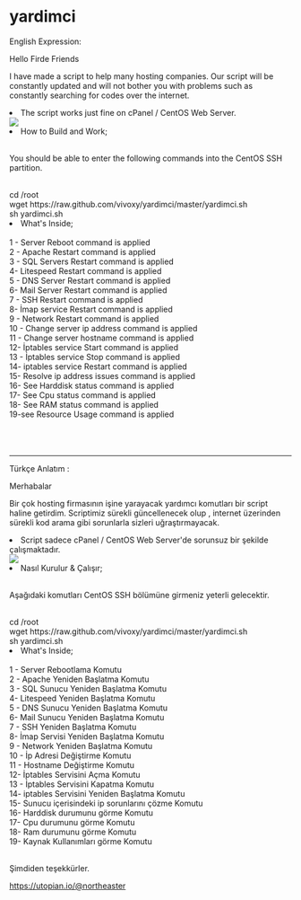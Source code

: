 # yardimci

English Expression:

Hello Firde Friends

I have made a script to help many hosting companies. Our script will be constantly updated and will not bother you with problems such as constantly searching for codes over the internet.

<li>The script works just fine on cPanel / CentOS Web Server.</li>

<img src="https://image.prntscr.com/image/_tlg7V9gQfaTiu76wMwqdg.png">

<li>How to Build and Work;</li>

<br>

You should be able to enter the following commands into the CentOS SSH partition.

<br>
cd /root<br>
wget https://raw.github.com/vivoxy/yardimci/master/yardimci.sh<br>
sh yardimci.sh
<br>
<li>What's Inside;</li>
<br>
1 - Server Reboot command is applied<br>
2 - Apache Restart command is applied<br>
3 - SQL Servers Restart command is applied<br>
4- Litespeed Restart  command is applied<br>
5 - DNS Server Restart command is applied<br>
6- Mail Server Restart command is applied<br>
7 - SSH Restart command is applied<br>
8- İmap service Restart command is applied<br>
9 - Network Restart  command is applied<br>
10 - Change server ip address command is applied<br>
11 - Change server hostname command is applied<br>
12- İptables service Start command is applied<br>
13 - İptables service Stop command is applied<br>
14- iptables service Restart  command is applied<br>
15- Resolve ip address issues command is applied<br>
16- See Harddisk status command is applied<br>
17- See Cpu status command is applied<br>
18- See RAM status command is applied<br>
19-see Resource Usage command is applied<br>

<br>

<br>

<br>

<hr>


Türkçe Anlatım : 

Merhabalar 

Bir çok hosting firmasının işine yarayacak yardımcı komutları bir script haline getirdim. Scriptimiz sürekli güncellenecek olup , internet üzerinden sürekli kod arama gibi sorunlarla sizleri uğraştırmayacak. 

<li>Script sadece cPanel / CentOS Web Server'de sorunsuz bir şekilde çalışmaktadır.</li>

<img src="https://image.prntscr.com/image/_tlg7V9gQfaTiu76wMwqdg.png">

<li>Nasıl Kurulur & Çalışır;</li>

<br>

Aşağıdaki komutları CentOS SSH bölümüne girmeniz yeterli gelecektir.

<br>
cd /root<br>
wget https://raw.github.com/vivoxy/yardimci/master/yardimci.sh<br>
sh yardimci.sh

<br>

<li>What's Inside;</li>
<br>
1 - Server Rebootlama Komutu<br>
2 - Apache Yeniden Başlatma Komutu<br>
3 - SQL Sunucu Yeniden Başlatma Komutu<br>
4- Litespeed Yeniden Başlatma Komutu<br>
5 - DNS Sunucu Yeniden Başlatma Komutu<br>
6- Mail Sunucu Yeniden Başlatma Komutu<br>
7 - SSH Yeniden Başlatma Komutu<br>
8- İmap Servisi Yeniden Başlatma Komutu<br>
9 - Network Yeniden Başlatma Komutu<br>
10 - İp Adresi Değiştirme Komutu<br>
11 - Hostname Değiştirme Komutu<br>
12- İptables Servisini  Açma Komutu<br>
13 - İptables Servisini Kapatma Komutu<br>
14- iptables Servisini Yeniden Başlatma Komutu<br>
15- Sunucu içerisindeki ip sorunlarını çözme Komutu<br>
16- Harddisk durumunu görme Komutu<br>
17- Cpu durumunu görme Komutu<br>
18- Ram durumunu görme Komutu<br>
19- Kaynak Kullanımları görme Komutu<br>
<br>

Şimdiden teşekkürler.


https://utopian.io/@northeaster
